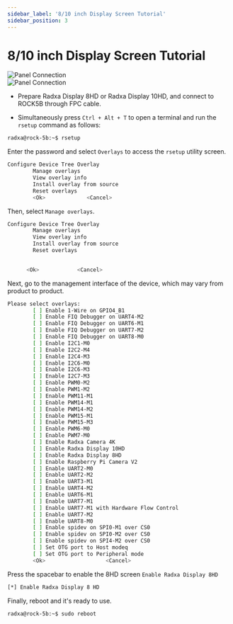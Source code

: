 ```yaml
---
sidebar_label: '8/10 inch Display Screen Tutorial'
sidebar_position: 3
---
```


# 8/10 inch Display Screen Tutorial

![Panel Connection](/img/rock5b/rock5b-display-8hd-FPC.webp)  
![Panel Connection](/img/rock5b/rock5b-display-8hd-connected.webp)  

- Prepare Radxa Display 8HD or Radxa Display 10HD, and connect to ROCK5B through FPC cable.
 
- Simultaneously press `Ctrl + Alt + T` to open a terminal and run the `rsetup` command as follows:

```bash
radxa@rock-5b:~$ rsetup
```

Enter the password and select `Overlays` to access the `rsetup` utility screen.  

```bash
Configure Device Tree Overlay
        Manage overlays
        View overlay info
        Install overlay from source
        Reset overlays
        <Ok>             <Cancel>
```

Then, select `Manage overlays`.

```bash
Configure Device Tree Overlay  
        Manage overlays  
        View overlay info  
        Install overlay from source  
        Reset overlays  
       

      <Ok>            <Cancel>
```

Next, go to the management interface of the device, which may vary from product to product.

```bash
Please select overlays: 
        [ ] Enable 1-Wire on GPIO4_B1
        [ ] Enable FIQ Debugger on UART4-M2
        [ ] Enable FIQ Debugger on UART6-M1
        [ ] Enable FIQ Debugger on UART7-M2
        [ ] Enable FIQ Debugger on UART8-M0
        [ ] Enable I2C1-M0
        [ ] Enable I2C2-M4
        [ ] Enable I2C4-M3
        [ ] Enable I2C6-M0
        [ ] Enable I2C6-M3
        [ ] Enable I2C7-M3
        [ ] Enable PWM0-M2
        [ ] Enable PWM1-M2
        [ ] Enable PWM11-M1
        [ ] Enable PWM14-M1
        [ ] Enable PWM14-M2 
        [ ] Enable PWM15-M1
        [ ] Enable PWM15-M3 
        [ ] Enable PWM6-M0
        [ ] Enable PWM7-M0
        [ ] Enable Radxa Camera 4K
        [ ] Enable Radxa Display 10HD 
        [ ] Enable Radxa Display 8HD
        [ ] Enable Raspberry Pi Camera V2
        [ ] Enable UART2-M0
        [ ] Enable UART2-M2
        [ ] Enable UART3-M1
        [ ] Enable UART4-M2
        [ ] Enable UART6-M1
        [ ] Enable UART7-M1
        [ ] Enable UART7-M1 with Hardware Flow Control
        [ ] Enable UART7-M2
        [ ] Enable UART8-M0
        [ ] Enable spidev on SPI0-M1 over CS0
        [ ] Enable spidev on SPI0-M2 over CS0
        [ ] Enable spidev on SPI4-M2 over CS0
        [ ] Set OTG port to Host modeq
        [ ] Set OTG port to Peripheral mode
        <Ok>                   <Cancel>
```

Press the spacebar to enable the 8HD screen `Enable Radxa Display 8HD`

```bash
[*] Enable Radxa Display 8 HD
```

Finally, reboot and it's ready to use.

```bash
radxa@rock-5b:~$ sudo reboot
```
